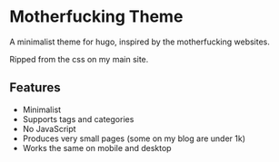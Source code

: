 # Motherfucking Theme

A minimalist theme for hugo, inspired by the motherfucking websites.

Ripped from the css on my main site.

## Features

- Minimalist
- Supports tags and categories
- No JavaScript
- Produces very small pages (some on my blog are under 1k)
- Works the same on mobile and desktop
